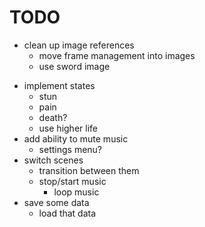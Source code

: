 # TODO

+ clean up image references
	- move frame management into images
	- use sword image

- implement states
	- stun
	- pain
	- death?
	- use higher life
- add ability to mute music
	- settings menu?
- switch scenes
	- transition between them
	- stop/start music
		- loop music
- save some data
	- load that data

